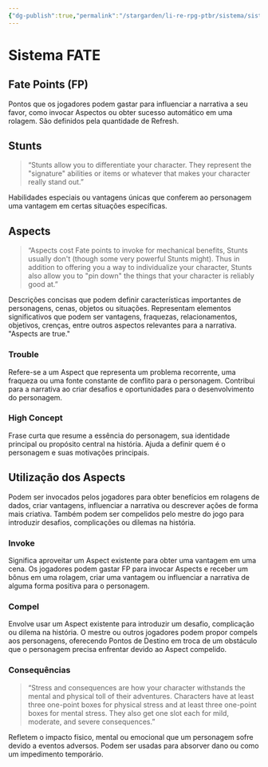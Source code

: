 ```yaml
---
{"dg-publish":true,"permalink":"/stargarden/li-re-rpg-ptbr/sistema/sistema-fate/","created":"2025-01-10T21:54:41.156-03:00","updated":"2025-01-12T02:31:56.011-03:00"}
---
```



# Sistema FATE

## Fate Points (FP)

Pontos que os jogadores podem gastar para influenciar a narrativa a seu favor, como invocar Aspectos ou obter sucesso automático em uma rolagem. São definidos pela quantidade de Refresh.

## Stunts

> “Stunts allow you to differentiate your character. They represent the "signature" abilities or items or whatever that makes your character really stand out.”

Habilidades especiais ou vantagens únicas que conferem ao personagem uma vantagem em certas situações específicas.

## Aspects

> “Aspects cost Fate points to invoke for mechanical benefits, Stunts usually don't (though some very powerful Stunts might). Thus in addition to offering you a way to individualize your character, Stunts also allow you to "pin down" the things that your character is reliably good at.”

Descrições concisas que podem definir características importantes de personagens, cenas, objetos ou situações. Representam elementos significativos que podem ser vantagens, fraquezas, relacionamentos, objetivos, crenças, entre outros aspectos relevantes para a narrativa. "Aspects are true."

### Trouble

Refere-se a um Aspect que representa um problema recorrente, uma fraqueza ou uma fonte constante de conflito para o personagem. Contribui para a narrativa ao criar desafios e oportunidades para o desenvolvimento do personagem.

### High Concept

Frase curta que resume a essência do personagem, sua identidade principal ou propósito central na história. Ajuda a definir quem é o personagem e suas motivações principais.

## Utilização dos Aspects

Podem ser invocados pelos jogadores para obter benefícios em rolagens de dados, criar vantagens, influenciar a narrativa ou descrever ações de forma mais criativa. Também podem ser compelidos pelo mestre do jogo para introduzir desafios, complicações ou dilemas na história.

### Invoke

Significa aproveitar um Aspect existente para obter uma vantagem em uma cena. Os jogadores podem gastar FP para invocar Aspects e receber um bônus em uma rolagem, criar uma vantagem ou influenciar a narrativa de alguma forma positiva para o personagem.

### Compel

Envolve usar um Aspect existente para introduzir um desafio, complicação ou dilema na história. O mestre ou outros jogadores podem propor compels aos personagens, oferecendo Pontos de Destino em troca de um obstáculo que o personagem precisa enfrentar devido ao Aspect compelido.

### Consequências

> “Stress and consequences are how your character withstands the mental and physical toll of their adventures. Characters have at least three one-point boxes for physical stress and at least three one-point boxes for mental stress. They also get one slot each for mild, moderate, and severe consequences.”

Refletem o impacto físico, mental ou emocional que um personagem sofre devido a eventos adversos. Podem ser usadas para absorver dano ou como um impedimento temporário.